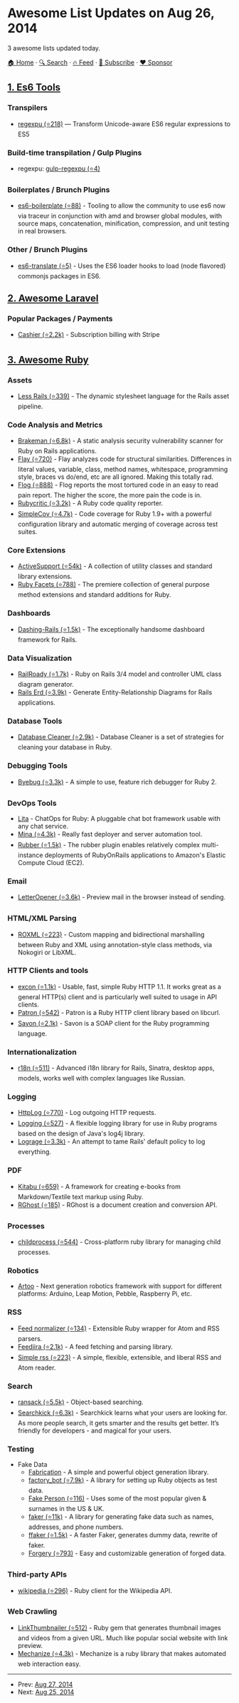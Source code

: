 # Awesome List Updates on Aug 26, 2014

3 awesome lists updated today.

[🏠 Home](/README.md) · [🔍 Search](https://www.trackawesomelist.com/search/) · [🔥 Feed](https://www.trackawesomelist.com/rss.xml) · [📮 Subscribe](https://trackawesomelist.us17.list-manage.com/subscribe?u=d2f0117aa829c83a63ec63c2f&id=36a103854c) · [❤️  Sponsor](https://github.com/sponsors/theowenyoung)



## [1. Es6 Tools](/content/addyosmani/es6-tools/README.md)

### Transpilers

*   [regexpu (⭐218)](https://github.com/mathiasbynens/regexpu) — Transform Unicode-aware ES6 regular expressions to ES5

### Build-time transpilation / Gulp Plugins

*   regexpu: [gulp-regexpu (⭐4)](https://github.com/mathiasbynens/gulp-regexpu)

### Boilerplates / Brunch Plugins

*   [es6-boilerplate (⭐88)](https://github.com/davidjnelson/es6-boilerplate) - Tooling to allow the community to use es6 now via traceur in conjunction with amd and browser global modules, with source maps, concatenation, minification, compression, and unit testing in real browsers.

### Other / Brunch Plugins

*   [es6-translate (⭐5)](https://github.com/calvinmetcalf/es6-translate) - Uses the ES6 loader hooks to load (node flavored) commonjs packages in ES6.

## [2. Awesome Laravel](/content/chiraggude/awesome-laravel/README.md)

### Popular Packages / Payments

*   [Cashier (⭐2.2k)](https://github.com/laravel/cashier) - Subscription billing with Stripe

## [3. Awesome Ruby](/content/markets/awesome-ruby/README.md)

### Assets

*   [Less Rails (⭐339)](https://github.com/metaskills/less-rails) - The dynamic stylesheet language for the Rails asset pipeline.

### Code Analysis and Metrics

*   [Brakeman (⭐6.8k)](https://github.com/presidentbeef/brakeman) - A static analysis security vulnerability scanner for Ruby on Rails applications.
*   [Flay (⭐720)](https://github.com/seattlerb/flay) - Flay analyzes code for structural similarities. Differences in literal values, variable, class, method names, whitespace, programming style, braces vs do/end, etc are all ignored. Making this totally rad.
*   [Flog (⭐888)](https://github.com/seattlerb/flog) - Flog reports the most tortured code in an easy to read pain report. The higher the score, the more pain the code is in.
*   [Rubycritic (⭐3.2k)](https://github.com/whitesmith/rubycritic) - A Ruby code quality reporter.
*   [SimpleCov (⭐4.7k)](https://github.com/colszowka/simplecov) - Code coverage for Ruby 1.9+ with a powerful configuration library and automatic merging of coverage across test suites.

### Core Extensions

*   [ActiveSupport (⭐54k)](https://github.com/rails/rails/tree/master/activesupport) - A collection of utility classes and standard library extensions.
*   [Ruby Facets (⭐788)](https://github.com/rubyworks/facets) - The premiere collection of general purpose method extensions and standard additions for Ruby.

### Dashboards

*   [Dashing-Rails (⭐1.5k)](https://github.com/gottfrois/dashing-rails) - The exceptionally handsome dashboard framework for Rails.

### Data Visualization

*   [RailRoady (⭐1.7k)](https://github.com/preston/railroady) - Ruby on Rails 3/4 model and controller UML class diagram generator.
*   [Rails Erd (⭐3.9k)](https://github.com/voormedia/rails-erd) - Generate Entity-Relationship Diagrams for Rails applications.

### Database Tools

*   [Database Cleaner (⭐2.9k)](https://github.com/DatabaseCleaner/database_cleaner) - Database Cleaner is a set of strategies for cleaning your database in Ruby.

### Debugging Tools

*   [Byebug (⭐3.3k)](https://github.com/deivid-rodriguez/byebug) - A simple to use, feature rich debugger for Ruby 2.

### DevOps Tools

*   [Lita](https://www.lita.io/) - ChatOps for Ruby: A pluggable chat bot framework usable with any chat service.
*   [Mina (⭐4.3k)](https://github.com/mina-deploy/mina) - Really fast deployer and server automation tool.
*   [Rubber (⭐1.5k)](https://github.com/rubber/rubber) - The rubber plugin enables relatively complex multi-instance deployments of RubyOnRails applications to Amazon's Elastic Compute Cloud (EC2).

### Email

*   [LetterOpener (⭐3.6k)](https://github.com/ryanb/letter_opener) - Preview mail in the browser instead of sending.

### HTML/XML Parsing

*   [ROXML (⭐223)](https://github.com/Empact/roxml) - Custom mapping and bidirectional marshalling between Ruby and XML using annotation-style class methods, via Nokogiri or LibXML.

### HTTP Clients and tools

*   [excon (⭐1.1k)](https://github.com/excon/excon) - Usable, fast, simple Ruby HTTP 1.1. It works great as a general HTTP(s) client and is particularly well suited to usage in API clients.
*   [Patron (⭐542)](https://github.com/toland/patron) - Patron is a Ruby HTTP client library based on libcurl.
*   [Savon (⭐2.1k)](https://github.com/savonrb/savon) - Savon is a SOAP client for the Ruby programming language.

### Internationalization

*   [r18n (⭐511)](https://github.com/ai/r18n) - Advanced i18n library for Rails, Sinatra, desktop apps, models, works well with complex languages like Russian.

### Logging

*   [HttpLog (⭐770)](https://github.com/trusche/httplog) - Log outgoing HTTP requests.
*   [Logging (⭐527)](https://github.com/TwP/logging) - A flexible logging library for use in Ruby programs based on the design of Java's log4j library.
*   [Lograge (⭐3.3k)](https://github.com/roidrage/lograge) - An attempt to tame Rails' default policy to log everything.

### PDF

*   [Kitabu (⭐659)](https://github.com/fnando/kitabu) - A framework for creating e-books from Markdown/Textile text markup using Ruby.
*   [RGhost (⭐185)](https://github.com/shairontoledo/rghost) - RGhost is a document creation and conversion API.

### Processes

*   [childprocess (⭐544)](https://github.com/jarib/childprocess) - Cross-platform ruby library for managing child processes.

### Robotics

*   [Artoo](http://artoo.io) - Next generation robotics framework with support for different platforms: Arduino, Leap Motion, Pebble, Raspberry Pi, etc.

### RSS

*   [Feed normalizer (⭐134)](https://github.com/aasmith/feed-normalizer) - Extensible Ruby wrapper for Atom and RSS parsers.
*   [Feedjira (⭐2.1k)](https://github.com/feedjira/feedjira) - A feed fetching and parsing library.
*   [Simple rss (⭐223)](https://github.com/cardmagic/simple-rss) - A simple, flexible, extensible, and liberal RSS and Atom reader.

### Search

*   [ransack (⭐5.5k)](https://github.com/activerecord-hackery/ransack/) - Object-based searching.
*   [Searchkick (⭐6.3k)](https://github.com/ankane/searchkick) - Searchkick learns what your users are looking for. As more people search, it gets smarter and the results get better. It’s friendly for developers - and magical for your users.

### Testing

*   Fake Data
    *   [Fabrication](http://fabricationgem.org/) - A simple and powerful object generation library.
    *   [factory\_bot (⭐7.9k)](https://github.com/thoughtbot/factory_bot) - A library for setting up Ruby objects as test data.
    *   [Fake Person (⭐116)](https://github.com/adamcooke/fake-person) - Uses some of the most popular given & surnames in the US & UK.
    *   [faker (⭐11k)](https://github.com/stympy/faker) - A library for generating fake data such as names, addresses, and phone numbers.
    *   [ffaker (⭐1.5k)](https://github.com/ffaker/ffaker) - A faster Faker, generates dummy data, rewrite of faker.
    *   [Forgery (⭐793)](https://github.com/sevenwire/forgery) - Easy and customizable generation of forged data.

### Third-party APIs

*   [wikipedia (⭐296)](https://github.com/kenpratt/wikipedia-client) - Ruby client for the Wikipedia API.

### Web Crawling

*   [LinkThumbnailer (⭐512)](https://github.com/gottfrois/link_thumbnailer) - Ruby gem that generates thumbnail images and videos from a given URL. Much like popular social website with link preview.
*   [Mechanize (⭐4.3k)](https://github.com/sparklemotion/mechanize) - Mechanize is a ruby library that makes automated web interaction easy.

---

- Prev: [Aug 27, 2014](/content/2014/08/27/README.md)
- Next: [Aug 25, 2014](/content/2014/08/25/README.md)